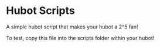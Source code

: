 # Hubot Scripts

A simple hubot script that makes your hubot a 2^5 fan!

To test, copy this file into the scripts folder within your hubot!
